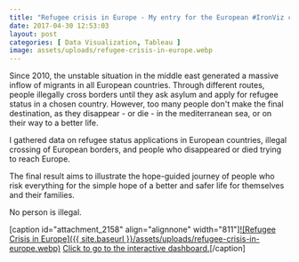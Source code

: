 ```yaml
---
title: "Refugee crisis in Europe - My entry for the European #IronViz competition"
date: 2017-04-30 12:53:03
layout: post
categories: [ Data Visualization, Tableau ]
image: assets/uploads/refugee-crisis-in-europe.webp
---
```


Since 2010, the unstable situation in the middle east generated a massive inflow of migrants in all European countries. Through different routes, people illegally cross borders until they ask asylum and apply for refugee status in a chosen country. However, too many people don't make the final destination, as they disappear - or die - in the mediterranean sea, or on their way to a better life.

I gathered data on refugee status applications in European countries, illegal crossing of European borders, and people who disappeared or died trying to reach Europe.

The final result aims to illustrate the hope-guided journey of people who risk everything for the simple hope of a better and safer life for themselves and their families.

No person is illegal.

[caption id="attachment\_2158" align="alignnone" width="811"][![Refugee Crisis in Europe]({{ site.baseurl }}/assets/uploads/refugee-crisis-in-europe.webp)](https://public.tableau.com/views/RefugeecrisisinEurope_0/RefugeeCrisisinEurope?:embed=y&:display_count=yes) [Click to go to the interactive dashboard.](https://public.tableau.com/views/RefugeecrisisinEurope_0/RefugeeCrisisinEurope?:embed=y&:display_count=yes)[/caption]
